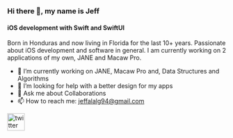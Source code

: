 ### Hi there 👋, my name is Jeff
#### iOS development with Swift and SwiftUI 
Born in Honduras and now living in Florida for the last 10+ years. Passionate about iOS development and software in general. I am currently working on 2 applications of my own, JANE and Macaw Pro. 

- 🔭 I’m currently working on JANE, Macaw Pro and, Data Structures and Algorithms
- 🤔 I’m looking for help with a better design for my apps 
- 💬 Ask me about Collaborations 
- 📫 How to reach me: jeffalalg94@gmail.com 

[<img src='https://cdn.jsdelivr.net/npm/simple-icons@3.0.1/icons/twitter.svg' alt='twitter' height='40'>](https://twitter.com/@jeffalalg94 )  

